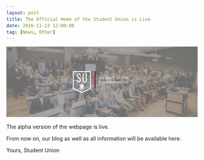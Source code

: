 ```yaml
---
layout: post
title: The Official Home of the Student Union is Live
date: 2016-11-23 12:00:00
tag: [News, Other]
---
```


<div class=contactbilzuks>
<img src="img/about.jpg" class="covers">
</div>

The alpha version of the webpage is live.

From now on, our blog as well as all information will be available here.

Yours,
Student Union